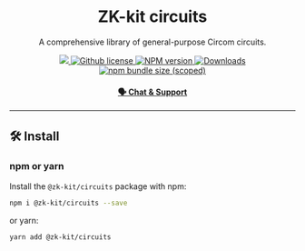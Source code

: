 <p align="center">
    <h1 align="center">
        ZK-kit circuits
    </h1>
    <p align="center">A comprehensive library of general-purpose Circom circuits.</p>
</p>

<p align="center">
    <a href="https://github.com/privacy-scaling-explorations/zk-kit">
        <img src="https://img.shields.io/badge/project-zk--kit-blue.svg?style=flat-square">
    </a>
    <a href="https://github.com/privacy-scaling-explorations/zk-kit/tree/main/packages/circuits.sol/LICENSE">
        <img alt="Github license" src="https://img.shields.io/github/license/privacy-scaling-explorations/zk-kit.svg?style=flat-square">
    </a>
    <a href="https://www.npmjs.com/package/@zk-kit/circuits">
        <img alt="NPM version" src="https://img.shields.io/npm/v/@zk-kit/circuits?style=flat-square" />
    </a>
    <a href="https://npmjs.org/package/@zk-kit/circuits">
        <img alt="Downloads" src="https://img.shields.io/npm/dm/@zk-kit/circuits.svg?style=flat-square" />
    </a>
    <a href="https://bundlephobia.com/package/@zk-kit/circuits">
        <img alt="npm bundle size (scoped)" src="https://img.shields.io/bundlephobia/minzip/@zk-kit/circuits" />
    </a>
</p>

<div align="center">
    <h4>
        <a href="https://appliedzkp.org/discord">
            🗣️ Chat &amp; Support
        </a>
    </h4>
</div>

---

## 🛠 Install

### npm or yarn

Install the `@zk-kit/circuits` package with npm:

```bash
npm i @zk-kit/circuits --save
```

or yarn:

```bash
yarn add @zk-kit/circuits
```
